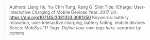 > Authors: Liang He, Yu-Chih Tung, Kang G. Shin
> Title: ICharge: User-Interactive Charging of Mobile Devices
> Year: 2017
> Url: https://doi.org/10.1145/3081333.3081350
> Keywords: battery relaxation, user-interactive charging, battery fading, mobile devices
> Series: MobiSys '17
> Tags: *Define your own tags here, separate by comma*